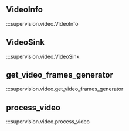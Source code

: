 ## VideoInfo

:::supervision.video.VideoInfo

## VideoSink

:::supervision.video.VideoSink

## get_video_frames_generator

:::supervision.video.get_video_frames_generator

## process_video

:::supervision.video.process_video